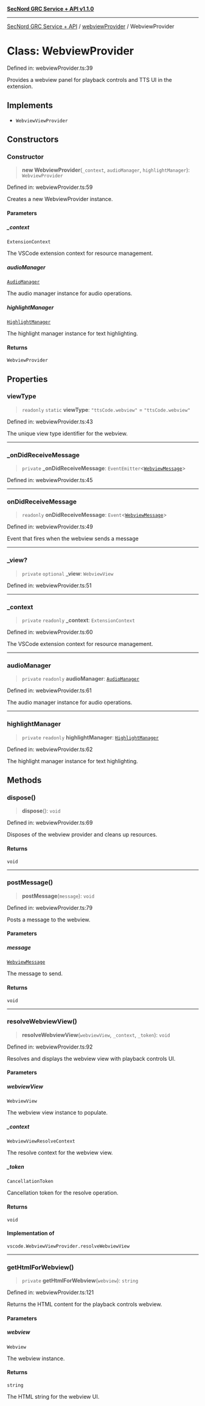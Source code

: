 [**SecNord GRC Service + API v1.1.0**](../../README.md)

***

[SecNord GRC Service + API](../../README.md) / [webviewProvider](../README.md) / WebviewProvider

# Class: WebviewProvider

Defined in: webviewProvider.ts:39

Provides a webview panel for playback controls and TTS UI in the extension.

## Implements

- `WebviewViewProvider`

## Constructors

### Constructor

> **new WebviewProvider**(`_context`, `audioManager`, `highlightManager`): `WebviewProvider`

Defined in: webviewProvider.ts:59

Creates a new WebviewProvider instance.

#### Parameters

##### \_context

`ExtensionContext`

The VSCode extension context for resource management.

##### audioManager

[`AudioManager`](../../audioManager/classes/AudioManager.md)

The audio manager instance for audio operations.

##### highlightManager

[`HighlightManager`](../../highlightManager/classes/HighlightManager.md)

The highlight manager instance for text highlighting.

#### Returns

`WebviewProvider`

## Properties

### viewType

> `readonly` `static` **viewType**: `"ttsCode.webview"` = `"ttsCode.webview"`

Defined in: webviewProvider.ts:43

The unique view type identifier for the webview.

***

### \_onDidReceiveMessage

> `private` **\_onDidReceiveMessage**: `EventEmitter`\<[`WebviewMessage`](../interfaces/WebviewMessage.md)\>

Defined in: webviewProvider.ts:45

***

### onDidReceiveMessage

> `readonly` **onDidReceiveMessage**: `Event`\<[`WebviewMessage`](../interfaces/WebviewMessage.md)\>

Defined in: webviewProvider.ts:49

Event that fires when the webview sends a message

***

### \_view?

> `private` `optional` **\_view**: `WebviewView`

Defined in: webviewProvider.ts:51

***

### \_context

> `private` `readonly` **\_context**: `ExtensionContext`

Defined in: webviewProvider.ts:60

The VSCode extension context for resource management.

***

### audioManager

> `private` `readonly` **audioManager**: [`AudioManager`](../../audioManager/classes/AudioManager.md)

Defined in: webviewProvider.ts:61

The audio manager instance for audio operations.

***

### highlightManager

> `private` `readonly` **highlightManager**: [`HighlightManager`](../../highlightManager/classes/HighlightManager.md)

Defined in: webviewProvider.ts:62

The highlight manager instance for text highlighting.

## Methods

### dispose()

> **dispose**(): `void`

Defined in: webviewProvider.ts:69

Disposes of the webview provider and cleans up resources.

#### Returns

`void`

***

### postMessage()

> **postMessage**(`message`): `void`

Defined in: webviewProvider.ts:79

Posts a message to the webview.

#### Parameters

##### message

[`WebviewMessage`](../interfaces/WebviewMessage.md)

The message to send.

#### Returns

`void`

***

### resolveWebviewView()

> **resolveWebviewView**(`webviewView`, `_context`, `_token`): `void`

Defined in: webviewProvider.ts:92

Resolves and displays the webview view with playback controls UI.

#### Parameters

##### webviewView

`WebviewView`

The webview view instance to populate.

##### \_context

`WebviewViewResolveContext`

The resolve context for the webview view.

##### \_token

`CancellationToken`

Cancellation token for the resolve operation.

#### Returns

`void`

#### Implementation of

`vscode.WebviewViewProvider.resolveWebviewView`

***

### getHtmlForWebview()

> `private` **getHtmlForWebview**(`webview`): `string`

Defined in: webviewProvider.ts:121

Returns the HTML content for the playback controls webview.

#### Parameters

##### webview

`Webview`

The webview instance.

#### Returns

`string`

The HTML string for the webview UI.
